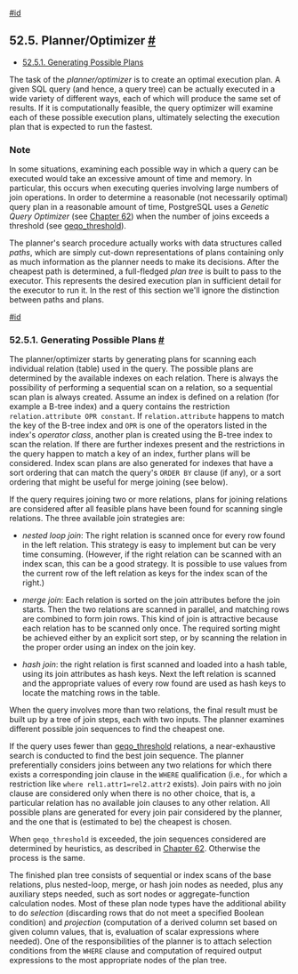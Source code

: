 [#id](#PLANNER-OPTIMIZER)

## 52.5. Planner/Optimizer [#](#PLANNER-OPTIMIZER)

- [52.5.1. Generating Possible Plans](planner-optimizer#PLANNER-OPTIMIZER-GENERATING-POSSIBLE-PLANS)

The task of the _planner/optimizer_ is to create an optimal execution plan. A given SQL query (and hence, a query tree) can be actually executed in a wide variety of different ways, each of which will produce the same set of results. If it is computationally feasible, the query optimizer will examine each of these possible execution plans, ultimately selecting the execution plan that is expected to run the fastest.

### Note

In some situations, examining each possible way in which a query can be executed would take an excessive amount of time and memory. In particular, this occurs when executing queries involving large numbers of join operations. In order to determine a reasonable (not necessarily optimal) query plan in a reasonable amount of time, PostgreSQL uses a _Genetic Query Optimizer_ (see [Chapter 62](geqo)) when the number of joins exceeds a threshold (see [geqo_threshold](runtime-config-query#GUC-GEQO-THRESHOLD)).

The planner's search procedure actually works with data structures called _paths_, which are simply cut-down representations of plans containing only as much information as the planner needs to make its decisions. After the cheapest path is determined, a full-fledged _plan tree_ is built to pass to the executor. This represents the desired execution plan in sufficient detail for the executor to run it. In the rest of this section we'll ignore the distinction between paths and plans.

[#id](#PLANNER-OPTIMIZER-GENERATING-POSSIBLE-PLANS)

### 52.5.1. Generating Possible Plans [#](#PLANNER-OPTIMIZER-GENERATING-POSSIBLE-PLANS)

The planner/optimizer starts by generating plans for scanning each individual relation (table) used in the query. The possible plans are determined by the available indexes on each relation. There is always the possibility of performing a sequential scan on a relation, so a sequential scan plan is always created. Assume an index is defined on a relation (for example a B-tree index) and a query contains the restriction `relation.attribute OPR constant`. If `relation.attribute` happens to match the key of the B-tree index and `OPR` is one of the operators listed in the index's _operator class_, another plan is created using the B-tree index to scan the relation. If there are further indexes present and the restrictions in the query happen to match a key of an index, further plans will be considered. Index scan plans are also generated for indexes that have a sort ordering that can match the query's `ORDER BY` clause (if any), or a sort ordering that might be useful for merge joining (see below).

If the query requires joining two or more relations, plans for joining relations are considered after all feasible plans have been found for scanning single relations. The three available join strategies are:

- _nested loop join_: The right relation is scanned once for every row found in the left relation. This strategy is easy to implement but can be very time consuming. (However, if the right relation can be scanned with an index scan, this can be a good strategy. It is possible to use values from the current row of the left relation as keys for the index scan of the right.)

- _merge join_: Each relation is sorted on the join attributes before the join starts. Then the two relations are scanned in parallel, and matching rows are combined to form join rows. This kind of join is attractive because each relation has to be scanned only once. The required sorting might be achieved either by an explicit sort step, or by scanning the relation in the proper order using an index on the join key.

- _hash join_: the right relation is first scanned and loaded into a hash table, using its join attributes as hash keys. Next the left relation is scanned and the appropriate values of every row found are used as hash keys to locate the matching rows in the table.

When the query involves more than two relations, the final result must be built up by a tree of join steps, each with two inputs. The planner examines different possible join sequences to find the cheapest one.

If the query uses fewer than [geqo_threshold](runtime-config-query#GUC-GEQO-THRESHOLD) relations, a near-exhaustive search is conducted to find the best join sequence. The planner preferentially considers joins between any two relations for which there exists a corresponding join clause in the `WHERE` qualification (i.e., for which a restriction like `where rel1.attr1=rel2.attr2` exists). Join pairs with no join clause are considered only when there is no other choice, that is, a particular relation has no available join clauses to any other relation. All possible plans are generated for every join pair considered by the planner, and the one that is (estimated to be) the cheapest is chosen.

When `geqo_threshold` is exceeded, the join sequences considered are determined by heuristics, as described in [Chapter 62](geqo). Otherwise the process is the same.

The finished plan tree consists of sequential or index scans of the base relations, plus nested-loop, merge, or hash join nodes as needed, plus any auxiliary steps needed, such as sort nodes or aggregate-function calculation nodes. Most of these plan node types have the additional ability to do _selection_ (discarding rows that do not meet a specified Boolean condition) and _projection_ (computation of a derived column set based on given column values, that is, evaluation of scalar expressions where needed). One of the responsibilities of the planner is to attach selection conditions from the `WHERE` clause and computation of required output expressions to the most appropriate nodes of the plan tree.
